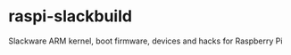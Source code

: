 raspi-slackbuild
================

Slackware ARM kernel, boot firmware, devices and hacks for Raspberry Pi
